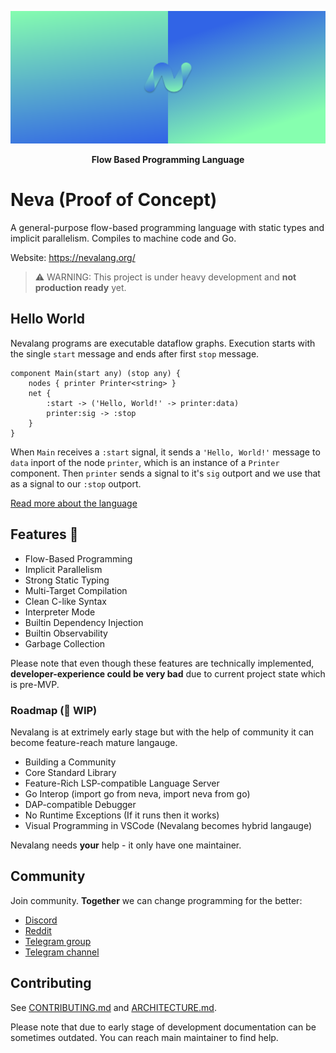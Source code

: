 ![Big Header](./assets/header/big.svg "Big header with nevalang logo")

**<p align="center">Flow Based Programming Language</p>**

# Neva (Proof of Concept)

A general-purpose flow-based programming language with static types and implicit parallelism. Compiles to machine code and Go.

Website: https://nevalang.org/

> ⚠️ WARNING: This project is under heavy development and **not production ready** yet.

## Hello World

Nevalang programs are executable dataflow graphs. Execution starts with the single `start` message and ends after first `stop` message.

```neva
component Main(start any) (stop any) {
	nodes { printer Printer<string> }
	net {
		:start -> ('Hello, World!' -> printer:data)
		printer:sig -> :stop
	}
}
```

When `Main` receives a `:start` signal, it sends a `'Hello, World!'` message to `data` inport of the node `printer`, which is an instance of a `Printer` component. Then `printer` sends a signal to it's `sig` outport and we use that as a signal to our `:stop` outport.

[Read more about the language](https://nevalang.org/docs/about)

## Features 🚀

- Flow-Based Programming
- Implicit Parallelism
- Strong Static Typing
- Multi-Target Compilation
- Clean C-like Syntax
- Interpreter Mode
- Builtin Dependency Injection
- Builtin Observability
- Garbage Collection

Please note that even though these features are technically implemented, **developer-experience could be very bad** due to current project state which is pre-MVP.

### Roadmap (🚧 WIP)

Nevalang is at extrimely early stage but with the help of community it can become feature-reach mature langauge.

- Building a Community
- Core Standard Library
- Feature-Rich LSP-compatible Language Server
- Go Interop (import go from neva, import neva from go)
- DAP-compatible Debugger
- No Runtime Exceptions (If it runs then it works)
- Visual Programming in VSCode (Nevalang becomes hybrid langauge)

Nevalang needs **your** help - it only have one maintainer.

## Community

Join community. **Together** we can change programming for the better:

- [Discord](https://discord.gg/8fhETxQR)
- [Reddit](https://www.reddit.com/r/nevalang/)
- [Telegram group](https://t.me/+H1kRClL8ppI1MWJi)
- [Telegram channel](https://t.me/+H1kRClL8ppI1MWJi)

## Contributing

See [CONTRIBUTING.md](./CONTRIBUTING.md) and [ARCHITECTURE.md](./ARCHITECTURE.md).

Please note that due to early stage of development documentation can be sometimes outdated. You can reach main maintainer to find help.
